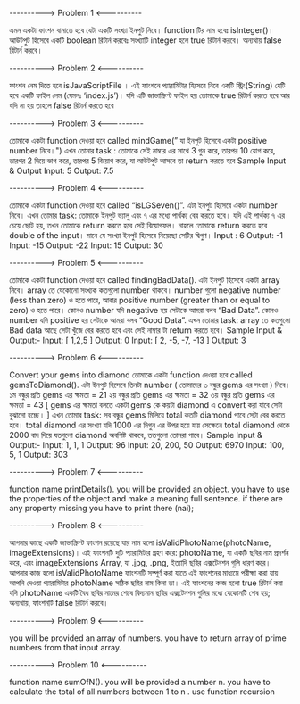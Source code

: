 

----------> Problem 1 <----------

এমন একটা ফাংশন বানাতে হবে যেটা একটি সংখ্যা ইনপুট নিবে। function টির নাম হবেঃ isInteger()। আউটপুট হিসেবে একটি boolean রিটার্ন করবেঃ সংখ্যাটি integer হলে true রিটার্ন করবে। অন্যথায় false রিটার্ন করবে।

----------> Problem 2 <----------

ফাংশন নেম দিতে হবে isJavaScriptFile । এই ফাংশনে প্যারামিটার হিসেবে নিবে একটি স্ট্রিং(String) যেটি হবে একটি ফাইল নেম (যেমনঃ ‘index.js’)। যদি এটি জাভাস্ক্রিপ্ট ফাইল হয় তোমাকে true রিটার্ন করতে হবে আর যদি না হয় তাহলে false রিটার্ন করতে হবে

----------> Problem 3 <----------

তোমাকে একটা function দেওয়া হবে called mindGame(” যা ইনপুট হিসেবে একটা positive number নিবে।") এখন তোমার task : তোমাকে সেই নাম্বার এর সাথে 3 গুন করে, তারপর 10 যোগ করে, তারপর 2 দিয়ে ভাগ করে, তারপর 5 বিয়োগ করে, যা আউটপুট আসবে তা return করতে হবে Sample Input & Output Input: 5 Output: 7.5

----------> Problem 4 <----------

তোমাকে একটা function দেওয়া হবে called “isLGSeven()”. এটা ইনপুট হিসেবে একটা number নিবে।
এখন তোমার task: তোমাকে ইনপুট ভ্যালু এবং ৭ এর মধ্যে পার্থক্য বের করতে হবে। যদি এই পার্থক্য ৭ এর চেয়ে ছোট হয়, তখন তোমাকে return করতে হবে সেই বিয়োগফল। নাহলে তোমাকে return করতে হবে double of the input। মানে যে সংখ্যা ইনপুট হিসেবে নিয়েছো সেটির দ্বিগুণ। Input : 6 Output: -1 Input: -15 Output: -22 Input: 15 Output: 30

----------> Problem 5 <----------

তোমাকে একটা function দেওয়া হবে called findingBadData(). এটা ইনপুট হিসেবে একটা array নিবে। array তে যেকোনো সংখ্যক কতগুলো number থাকবে। number গুলো negative number (less than zero) ও হতে পারে, আবার positive number (greater than or equal to zero) ও হতে পারে। কোনও number যদি negative হয় সেটাকে আমরা বলব “Bad Data”. কোনও number যদি positive হয় সেটাকে আমরা বলব “Good Data”. এখন তোমার task: array তে কতগুলো Bad data আছে সেটা খুঁজে বের করতে হবে এবং সেই নাম্বার টা return করতে হবে। Sample Input & Output:- Input: [ 1,2,5 ] Output: 0 Input: [ 2, -5, -7, -13 ] Output: 3

----------> Problem 6 <----------

Convert your gems into diamond তোমাকে একটা function দেওয়া হবে called gemsToDiamond(). এটা ইনপুট হিসেবে তিনটা number ( তোমাদের ৩ বন্ধুর gems এর সংখ্যা ) নিবে। ১ম বন্ধুর প্রতি gems এর ক্ষমতা = 21 ২য় বন্ধুর প্রতি gems এর ক্ষমতা = 32 ৩য় বন্ধুর প্রতি gems এর ক্ষমতা = 43 [ gems এর ক্ষমতা বলতে একটা gems কে কয়টা diamond এ convert করা যাবে সেটা বুঝানো হচ্ছে। ] এখন তোমার task: সব বন্ধুর gems মিলিয়ে total কতটি diamond পাবে সেটা বের করতে হবে। total diamond এর সংখ্যা যদি 1000 এর দিগুন এর উপর হয়ে যায় সেক্ষেত্রে total diamond থেকে 2000 বাদ দিয়ে যতগুলো diamond অবশিষ্ট থাকবে, ততগুলো তোমরা পাবে। Sample Input & Output:- Input: 1, 1, 1 Output: 96 Input: 20, 200, 50 Output: 6970 Input: 100, 5, 1 Output: 303

----------> Problem 7 <----------

function name printDetails(). you will be provided an object. you have to use the properties of the object and make a meaning full sentence. if there are any property missing you have to print there (nai);

----------> Problem 8 <----------

আপনার কাছে একটি জাভাস্ক্রিপ্ট ফাংশন রয়েছে যার নাম হলো isValidPhotoName(photoName, imageExtensions)। এই ফাংশনটি দুটি প্যারামিটার গ্রহণ করে: photoName, যা একটি ছবির নাম প্রদর্শন করে, এবং imageExtensions Array, যা .jpg, .png, ইত্যাদি ছবির এক্সটেনশন গুলি ধারণ করে। আপনার কাজ হলো isValidPhotoName ফাংশনটি সম্পূর্ণ করা যাতে এই ফাংশনের মাধ্যমে পরীক্ষা করা যায় আপনি দেওয়া প্যারামিটার photoName সঠিক ছবির নাম কিনা তা। এই ফাংশনের কাজ হলো true রিটার্ন করা যদি photoName একটি বৈধ ছবির নামের শেষে বিদ্যমান ছবির এক্সটেনশন গুলির মধ্যে যেকোনটি শেষ হয়; অন্যথায়, ফাংশনটি false রিটার্ন করবে।

----------> Problem 9 <----------

you will be provided an array of numbers. you have to return array of prime numbers from that input array.

----------> Problem 10 <----------

function name sumOfN(). you will be provided a number n. you have to calculate the total of all numbers between 1 to n . use function recursion